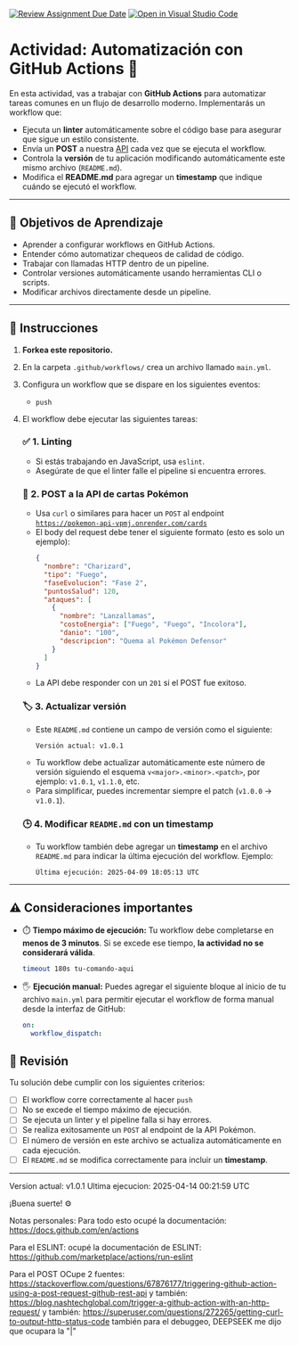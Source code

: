 [![Review Assignment Due Date](https://classroom.github.com/assets/deadline-readme-button-22041afd0340ce965d47ae6ef1cefeee28c7c493a6346c4f15d667ab976d596c.svg)](https://classroom.github.com/a/F9tulGTE)
[![Open in Visual Studio Code](https://classroom.github.com/assets/open-in-vscode-2e0aaae1b6195c2367325f4f02e2d04e9abb55f0b24a779b69b11b9e10269abc.svg)](https://classroom.github.com/online_ide?assignment_repo_id=19122974&assignment_repo_type=AssignmentRepo)
# Actividad: Automatización con GitHub Actions 🚀

En esta actividad, vas a trabajar con **GitHub Actions** para automatizar tareas comunes en un flujo de desarrollo moderno. Implementarás un workflow que:

- Ejecuta un **linter** automáticamente sobre el código base para asegurar que sigue un estilo consistente.
- Envía un **POST** a nuestra [API](https://pokemon-api-vpmj.onrender.com) cada vez que se ejecuta el workflow.
- Controla la **versión** de tu aplicación modificando automáticamente este mismo archivo (`README.md`).
- Modifica el **README.md** para agregar un **timestamp** que indique cuándo se ejecutó el workflow.

---

## 🧠 Objetivos de Aprendizaje

- Aprender a configurar workflows en GitHub Actions.
- Entender cómo automatizar chequeos de calidad de código.
- Trabajar con llamadas HTTP dentro de un pipeline.
- Controlar versiones automáticamente usando herramientas CLI o scripts.
- Modificar archivos directamente desde un pipeline.

---

## 📝 Instrucciones

1. **Forkea este repositorio.**

2. En la carpeta `.github/workflows/` crea un archivo llamado `main.yml`.

3. Configura un workflow que se dispare en los siguientes eventos:
   - `push`

4. El workflow debe ejecutar las siguientes tareas:

   ### ✅ 1. Linting
   - Si estás trabajando en JavaScript, usa `eslint`.
   - Asegúrate de que el linter falle el pipeline si encuentra errores.

   ### 📡 2. POST a la API de cartas Pokémon
   - Usa `curl` o similares para hacer un `POST` al endpoint [`https://pokemon-api-vpmj.onrender.com/cards`](https://pokemon-api-vpmj.onrender.com/cards)
   - El body del request debe tener el siguiente formato (esto es solo un ejemplo):
     ```json
     {
       "nombre": "Charizard",
       "tipo": "Fuego",
       "faseEvolucion": "Fase 2",
       "puntosSalud": 120,
       "ataques": [
         {
           "nombre": "Lanzallamas",
           "costoEnergia": ["Fuego", "Fuego", "Incolora"],
           "danio": "100",
           "descripcion": "Quema al Pokémon Defensor"
         }
       ]
     }
     ```
   - La API debe responder con un `201` si el POST fue exitoso.

   ### 🏷️ 3. Actualizar versión
   - Este `README.md` contiene un campo de versión como el siguiente:
     ```
     Versión actual: v1.0.1
     ```
   - Tu workflow debe actualizar automáticamente este número de versión siguiendo el esquema `v<major>.<minor>.<patch>`, por ejemplo: `v1.0.1`, `v1.1.0`, etc.
   - Para simplificar, puedes incrementar siempre el patch (`v1.0.0` → `v1.0.1`).

   ### 🕒 4. Modificar `README.md` con un **timestamp**
   - Tu workflow también debe agregar un **timestamp** en el archivo `README.md` para indicar la última ejecución del workflow. Ejemplo:
     ```
     Última ejecución: 2025-04-09 18:05:13 UTC
     ```

---

## ⚠️ Consideraciones importantes

- ⏱️ **Tiempo máximo de ejecución:** Tu workflow debe completarse en **menos de 3 minutos**. Si se excede ese tiempo, **la actividad no se considerará válida**.
  ```bash
  timeout 180s tu-comando-aqui
  ```

- 🖐️ **Ejecución manual:** Puedes agregar el siguiente bloque al inicio de tu archivo `main.yml` para permitir ejecutar el workflow de forma manual desde la interfaz de GitHub:
  ```yaml
  on:
    workflow_dispatch:
  ```

## 🧪 Revisión

Tu solución debe cumplir con los siguientes criterios:

- [ ] El workflow corre correctamente al hacer `push`
- [ ] No se excede el tiempo máximo de ejecución.
- [ ] Se ejecuta un linter y el pipeline falla si hay errores.
- [ ] Se realiza exitosamente un `POST` al endpoint de la API Pokémon.
- [ ] El número de versión en este archivo se actualiza automáticamente en cada ejecución.
- [ ] El `README.md` se modifica correctamente para incluir un **timestamp**.

---

Version actual: v1.0.1
Ultima ejecucion: 2025-04-14 00:21:59 UTC

¡Buena suerte! ⚙️


Notas personales: Para todo esto ocupé la documentación: https://docs.github.com/en/actions 

Para el ESLINT: ocupé la documentación de ESLINT: https://github.com/marketplace/actions/run-eslint

Para el POST OCupe 2 fuentes: https://stackoverflow.com/questions/67876177/triggering-github-action-using-a-post-request-github-rest-api
  y también: https://blog.nashtechglobal.com/trigger-a-github-action-with-an-http-request/
  y también: https://superuser.com/questions/272265/getting-curl-to-output-http-status-code
  también para el debuggeo, DEEPSEEK me dijo que ocupara la "|"

